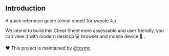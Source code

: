 ## Introduction

A quick reference guide (cheat sheet) for swoole 4.x.

We intend to build this Cheat Sheet more assessable and user friendly, you can view it with modern desktop :computer: browser and mobile device :iphone: .

:heart:  This project is maintained by [@toxmc](https://github.com/toxmc) 

